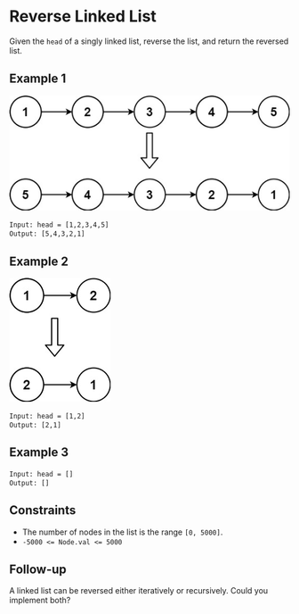 # Reverse Linked List
Given the `head` of a singly linked list, reverse the list, and return the reversed list.


## Example 1
![fig 1](../../assets/reverse_linked_list_1.jpeg)
```
Input: head = [1,2,3,4,5]
Output: [5,4,3,2,1]
```

## Example 2
![fig 2](../../assets/reverse_linked_list_2.jpeg)
```
Input: head = [1,2]
Output: [2,1]
```

## Example 3
```
Input: head = []
Output: []
```

## Constraints
* The number of nodes in the list is the range `[0, 5000]`.
* `-5000 <= Node.val <= 5000`

## Follow-up
A linked list can be reversed either iteratively or recursively. Could you implement both?